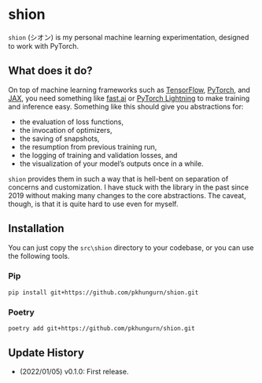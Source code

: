 # shion

`shion` (シオン) is my personal machine learning experimentation, designed to work with PyTorch.

## What does it do?

On top of machine learning frameworks such as [TensorFlow](https://www.tensorflow.org), [PyTorch](https://pytorch.org), 
and [JAX](https://github.com/google/jax), you need something like [fast.ai](https://www.fast.ai/) or 
[PyTorch Lightning](https://www.pytorchlightning.ai/) to make training and inference easy. Something like this should 
give you abstractions for:

* the evaluation of loss functions, 
* the invocation of optimizers, 
* the saving of snapshots, 
* the resumption from previous training run, 
* the logging of training and validation losses, and
* the visualization of your model’s outputs once in a while.

`shion` provides them in such a way that is hell-bent on separation of concerns and customization. I have stuck with 
the library in the past since 2019 without making many changes to the core abstractions. The caveat, though, is that 
it is quite hard to use even for myself.

## Installation

You can just copy the `src\shion` directory to your codebase, or you can use the following tools.

### Pip

```
pip install git+https://github.com/pkhungurn/shion.git
```

### Poetry

```
poetry add git+https://github.com/pkhungurn/shion.git
```

## Update History

* (2022/01/05) v0.1.0: First release.